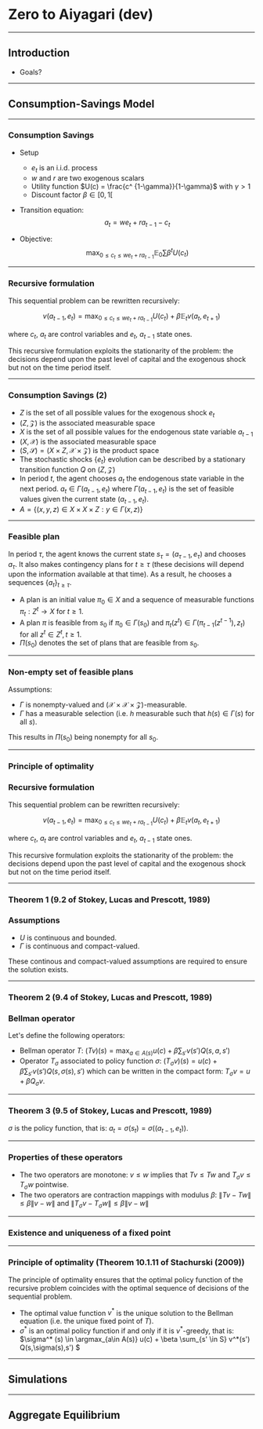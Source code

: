 # Zero to Aiyagari (dev)

---

## Introduction

- Goals? 

---

## Consumption-Savings Model

----

### Consumption Savings

- Setup
    - $e_t$ is an i.i.d. process
    - $w$ and $r$ are two exogenous scalars
    - Utility function $U(c) = \frac{c^ {1-\gamma}}{1-\gamma}$ with $\gamma>1$
    - Discount factor $\beta\in [0,1[$

- Transition equation: $$a_t = w e_t + r a_{t-1} - c_t$$

- Objective: $$\max_{0 \leq c_t \leq w e_t + r a_{t-1}} \mathbb{E}_0 \sum \beta^t U(c_t)$$

----

### Recursive formulation

This sequential problem can be rewritten recursively:

$$ v(a_{t-1}, e_t) = \max_{0 \leq c_t \leq w e_t + ra_{t-1}} U(c_t) + \beta \mathbb{E}_t v(a_t, e_{t+1}) $$

where $c_t,~a_t$ are control variables and $e_t,~a_{t-1}$ state ones.

This recursive formulation exploits the stationarity of the problem: the decisions depend upon the past level of capital and the exogenous shock but not on the time period itself.

----

### Consumption Savings (2)

- $Z$ is the set of all possible values for the exogenous shock $e_t$
- $(Z, \mathcal{Z})$ is the associated measurable space
- $X$ is the set of all possible values for the endogenous state variable $a_{t-1}$
- $(X, \mathcal{X})$ is the associated measurable space
- $(S, \mathcal{S}) = (X\times Z,\mathcal{X}\times\mathcal{Z})$ is the product space
- The stochastic shocks $\{e_t\}$ evolution can be described by a stationary transition function $Q$ on $(Z, \mathcal{Z})$
- In period $t$, the agent chooses $a_t$ the endogenous state variable in the next period. $a_t \in \Gamma(a_{t-1}, e_t)$ where $\Gamma(a_{t-1}, e_t)$ is the set of feasible values given the current state $(a_{t-1}, e_t)$.
- $A = \{ (x,y,z) \in X\times X\times Z: y \in \Gamma(x,z)\}$

----

### Feasible plan

In period $\tau$, the agent knows the current state $s_{\tau} = (a_{\tau-1}, e_{\tau})$ and chooses $a_{\tau}$. It also makes contingency plans for $t\geq \tau$ (these decisions will depend upon the information available at that time). As a result, he chooses a sequences $\{a_t\}_{t\geq\tau}$. 

- A plan is an initial value $\pi_0 \in X$ and a sequence of measurable functions $\pi_t : Z^t \rightarrow X$ for $t\geq 1$.
- A plan $\pi$ is feasible from $s_0$ if $\pi_0 \in \Gamma(s_0)$ and $\pi_t (z^t) \in \Gamma(\pi_{t-1}(z^{t-1}),z_t)$ for all $z^t \in Z^t, t\geq 1$. 
- $\Pi(s_0)$ denotes the set of plans that are feasible from $s_0$.

----

### Non-empty set of feasible plans

Assumptions:
- $\Gamma$ is nonempty-valued and $(\mathcal{X} \times \mathcal{X} \times \mathcal{Z})$-measurable.
- $\Gamma$ has a measurable selection (i.e. $h$ measurable such that $h(s)\in\Gamma(s)$ for all $s$).

This results in $\Pi(s_0)$ being nonempty for all $s_0$.

----

### Principle of optimality

### Recursive formulation

This sequential problem can be rewritten recursively:

$$ v(a_{t-1}, e_t) = \max_{0 \leq c_t \leq w e_t + ra_{t-1}} U(c_t) + \beta \mathbb{E}_t v(a_t, e_{t+1}) $$

where $c_t,~a_t$ are control variables and $e_t,~a_{t-1}$ state ones.

This recursive formulation exploits the stationarity of the problem: the decisions depend upon the past level of capital and the exogenous shock but not on the time period itself.


----

### Theorem 1 (9.2 of Stokey, Lucas and Prescott, 1989)

### Assumptions

- $U$ is continuous and bounded.
- $\Gamma$ is continuous and compact-valued.

These continous and compact-valued assumptions are required to ensure the solution exists.

----

### Theorem 2 (9.4 of Stokey, Lucas and Prescott, 1989)

### Bellman operator

Let's define the following operators:
- Bellman operator $T$: $(Tv)(s) = \max_{a\in A(s)} u(c) + \beta \sum_{s'} v(s')Q(s,a,s')$
- Operator $T_{\sigma}$ associated to policy function $\sigma$: $(T_{\sigma}v)(s) = u(c) + \beta \sum_{s'} v(s')Q(s,\sigma(s),s')$ which can be written in the compact form: $T_{\sigma} v = u + \beta Q_{\sigma} v$.

----

### Theorem 3 (9.5 of Stokey, Lucas and Prescott, 1989)

$\sigma$ is the policy function, that is: $a_t = \sigma(s_t) = \sigma((a_{t-1},e_t))$.

----

### Properties of these operators

- The two operators are monotone: $v\leq w$ implies that $Tv\leq Tw$ and $T_{\sigma} v \leq T_{\sigma}w$ pointwise.
- The two operators are contraction mappings with modulus $\beta$: $\left \| Tv-Tw \right \| \leq \beta \left \| v-w \right \|$ and $\left \| T_{\sigma}v-T_{\sigma}w \right \| \leq \beta \left \| v-w \right \|$

----

### Existence and uniqueness of a fixed point

----

### Principle of optimality (Theorem 10.1.11 of Stachurski (2009))

The principle of optimality ensures that the optimal policy function of the recursive problem coincides with the optimal sequence of decisions of the sequential problem.

- The optimal value function $v^*$ is the unique solution to the Bellman equation (i.e. the unique fixed point of $T$).
- $\sigma^*$ is an optimal policy function if and only if it is $v^*$-greedy, that is: $\sigma^* (s) \in \argmax_{a\in A(s)} u(c) + \beta \sum_{s' \in S} v^*(s') Q(s,\sigma(s),s') $

---

## Simulations

---

## Aggregate Equilibrium

